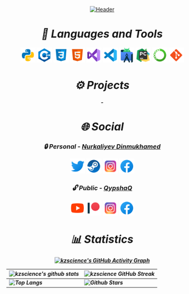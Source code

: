 <div align='center'>

[![Header](https://github.com/kzscience/kzscience/blob/main/assets/Header.png)](https://www.youtube.com/channel/UCqLVSSl_m2u1f_z8GB9rQlA)

<em>


[comment]: <> (My Skills,Tools,Language)

<h1 align='center'> <b> 📂 Languages and Tools </h1>

<a href = 'https://github.com/kzscience?tab=repositories'> <img width = '40px'  src="assets/icons/Languages/python.svg"/></a> 
<a href = 'https://github.com/kzscience?tab=repositories'> <img width = '40px'  src="assets/icons/Languages/cplusplus.svg"/></a> 
<a href = 'https://github.com/kzscience?tab=repositories'> <img width = '40px'  src="assets/icons/Languages/css.svg"/></a> 
<a href = 'https://github.com/kzscience?tab=repositories'> <img width = '40px'  src="assets/icons/Languages/html.svg"/></a>
<a href = 'https://github.com/kzscience?tab=repositories'> <img width = '40px'  src="assets/icons/Tools/visual_studio.svg"/></a>
<a href = 'https://github.com/kzscience?tab=repositories'> <img width = '40px'  src="assets/icons/Tools/visual_studio_code.svg"/></a>
<a href = 'https://github.com/kzscience?tab=repositories'> <img width = '40px'  src="assets/icons/Tools/android_studio.svg"/></a>
<a href = 'https://github.com/kzscience?tab=repositories'> <img width = '40px'  src="assets/icons/Tools/pycharm.svg"/></a>
<a href = 'https://github.com/kzscience?tab=repositories'> <img width = '40px'  src="assets/icons/Tools/anaconda.svg"/></a>
<a href = 'https://github.com/kzscience?tab=repositories'> <img width = '40px'  src="assets/icons/Tools/git.svg"/></a>


[comment]: <> (Projects)

<h1 align='center'> <b> ⚙️ Projects </h1>
-


<br>


[comment]: <> (Links for My social)


<h1 align='center'> <b> 🌐 Social </h1>


<h3> <b> 🔒 Personal - <ins> Nurkaliyev Dinmukhamed </h3> 

<a href = 'https://www.facebook.com/nurkaliyevdinmukhamed'> <img width = '40px'  src="assets/icons/Social/twitter.svg"/></a> 
<a href = 'https://twitter.com/_qypshaq_?t=7koAIFgiKIh_dfg_0IIRLg&s=35'> <img width = '40px'  src="assets/icons/Social/steam.svg"/></a> 
<a href = 'https://www.instagram.com/_nurkaliyev_dinmukhamed_/?next=%2F'> <img width = '40px'  src="assets/icons/Social/instagram.svg"/></a> 
<a href = 'https://www.facebook.com/nurkaliyevdinmukhamed'> <img width = '40px'  src="assets/icons/Social/facebook.svg"/></a>  

<h3> <b> 🔓 Public - <ins> QypshaQ </h3>

<a href = 'https://www.youtube.com/channel/UCqLVSSl_m2u1f_z8GB9rQlA'> <img width = '40px'  src="assets/icons/Social/youtube.svg"/></a>
<a href = 'https://www.patreon.com/user/creators?u=62215525'> <img width = '40px'  src="assets/icons/Social/patreon.svg"/></a> 
<a href = 'https://www.instagram.com/qypshaq_kazakh/?next=%2F_nurkaliyev_dinmukhamed_%2F'> <img width = '40px'  src="assets/icons/Social/instagram.svg"/></a> 
<a href = 'https://www.facebook.com/QypshaQ/'> <img width = '40px'  src="assets/icons/Social/facebook.svg"/></a>   


[comment]: <> (Just GitHub Statistics)


<h1  class='Statistics'> <b> 📊 Statistics </h1>

[![kzscience's GitHub Activity Graph](https://activity-graph.herokuapp.com/graph?username=kzscience&theme=tokyonight)](https://git.io/praveenscience)

| ![kzscience's github stats](https://github-readme-stats.vercel.app/api?username=kzscience&show_icons=true&theme=tokyonight) | ![kzscience GitHub Streak](https://github-readme-streak-stats.herokuapp.com/?user=kzscience&theme=tokyonight) |
| --- | --- |
| ![Top Langs](https://github-readme-stats.vercel.app/api/top-langs/?username=kzscience&theme=tokyonight) | ![Github Stars](https://github-readme-stats.vercel.app/api?username=kzscience&show_icons=true&locale=en&count_private=true&hide_rank=true&custom_title=My%20GitHub%20Stats&disable_animations=true&theme=tokyonight)


</div>